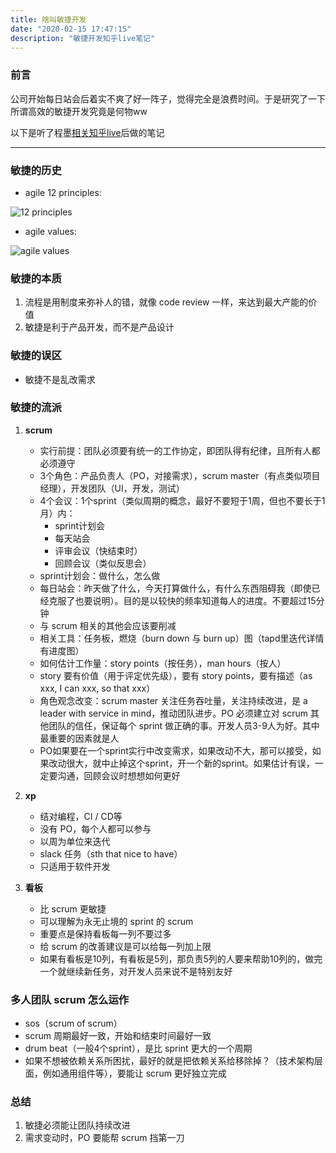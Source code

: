 ```yaml
---
title: 啥叫敏捷开发
date: "2020-02-15 17:47:15"
description: "敏捷开发知乎live笔记"
---
```


### 前言

公司开始每日站会后着实不爽了好一阵子，觉得完全是浪费时间。于是研究了一下所谓高效的敏捷开发究竟是何物ww

以下是听了程墨[相关知乎live](https://www.zhihu.com/lives/997518429552783360)后做的笔记

---

### 敏捷的历史

* agile 12 principles:

![12 principles](https://miro.medium.com/max/1200/1*5poFKYH4OuV3hJpy1W_Fww.png)

* agile values:

![agile values](https://cdn.softwaretestinghelp.com/wp-content/qa/uploads/2018/07/Agile-values.png)

### 敏捷的本质

1. 流程是用制度来弥补人的错，就像 code review 一样，来达到最大产能的价值
2. 敏捷是利于产品开发，而不是产品设计

### 敏捷的误区

* 敏捷不是乱改需求

### 敏捷的流派

1. **scrum**
   * 实行前提：团队必须要有统一的工作协定，即团队得有纪律，且所有人都必须遵守
   * 3个角色：产品负责人（PO，对接需求），scrum master（有点类似项目经理），开发团队（UI，开发，测试）
   * 4个会议：1个sprint（类似周期的概念，最好不要短于1周，但也不要长于1月）内：
      * sprint计划会
      * 每天站会
      * 评审会议（快结束时）
      * 回顾会议（类似反思会）
   * sprint计划会：做什么，怎么做
   * 每日站会：昨天做了什么，今天打算做什么，有什么东西阻碍我（即使已经克服了也要说明）。目的是以较快的频率知道每人的进度。不要超过15分钟
   * 与 scrum 相关的其他会应该要削减
   * 相关工具：任务板，燃烧（burn down 与 burn up）图（tapd里迭代详情有进度图）
   * 如何估计工作量：story points（按任务），man hours（按人）
   * story 要有价值（用于评定优先级），要有 story points，要有描述（as xxx, I can xxx, so that xxx）
   * 角色观念改变：scrum master 关注任务吞吐量，关注持续改进，是 a leader with service in mind，推动团队进步。PO 必须建立对 scrum 其他团队的信任，保证每个 sprint 做正确的事。开发人员3-9人为好。其中最重要的因素就是人
   * PO如果要在一个sprint实行中改变需求，如果改动不大，那可以接受，如果改动很大，就中止掉这个sprint，开一个新的sprint。如果估计有误，一定要沟通，回顾会议时想想如何更好

2. **xp**
   * 结对编程，CI / CD等
   * 没有 PO，每个人都可以参与
   * 以周为单位来迭代
   * slack 任务（sth that nice to have）
   * 只适用于软件开发

3. **看板**
   * 比 scrum 更敏捷
   * 可以理解为永无止境的 sprint 的 scrum
   * 重要点是保持看板每一列不要过多
   * 给 scrum 的改善建议是可以给每一列加上限
   * 如果有看板是10列，有看板是5列，那负责5列的人要来帮助10列的，做完一个就继续新任务，对开发人员来说不是特别友好

### 多人团队 scrum 怎么运作

* sos（scrum of scrum）
* scrum 周期最好一致，开始和结束时间最好一致
* drum beat（一般4个sprint），是比 sprint 更大的一个周期
* 如果不想被依赖关系所困扰，最好的就是把依赖关系给移除掉？（技术架构层面，例如通用组件等），要能让 scrum 更好独立完成

### 总结

1. 敏捷必须能让团队持续改进
2. 需求变动时，PO 要能帮 scrum 挡第一刀
